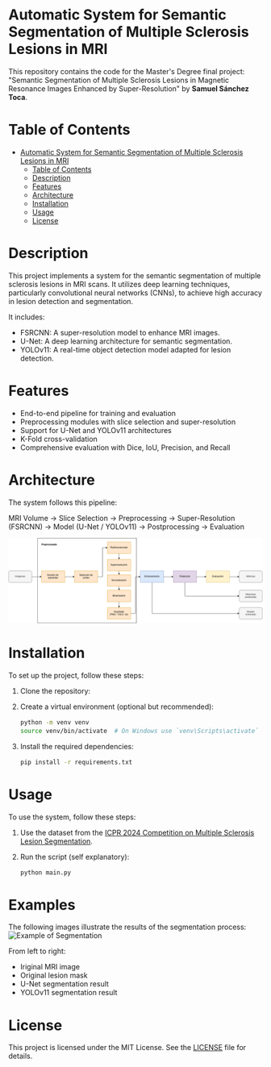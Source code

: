 # Automatic System for Semantic Segmentation of Multiple Sclerosis Lesions in MRI
This repository contains the code for the Master's Degree final project: "Semantic Segmentation of Multiple Sclerosis Lesions in Magnetic Resonance Images Enhanced by Super-Resolution" by **Samuel Sánchez Toca**.

# Table of Contents
- [Automatic System for Semantic Segmentation of Multiple Sclerosis Lesions in MRI](#automatic-system-for-semantic-segmentation-of-multiple-sclerosis-lesions-in-mri)
  - [Table of Contents](#table-of-contents)
  - [Description](#description)
  - [Features](#features)
  - [Architecture](#architecture)
  - [Installation](#installation)
  - [Usage](#usage)
  - [License](#license)

# Description
This project implements a system for the semantic segmentation of multiple sclerosis lesions in MRI scans. It utilizes deep learning techniques, particularly convolutional neural networks (CNNs), to achieve high accuracy in lesion detection and segmentation.

It includes:
- FSRCNN: A super-resolution model to enhance MRI images.
- U-Net: A deep learning architecture for semantic segmentation.
- YOLOv11: A real-time object detection model adapted for lesion detection.

# Features
- End-to-end pipeline for training and evaluation
- Preprocessing modules with slice selection and super-resolution
- Support for U-Net and YOLOv11 architectures
- K-Fold cross-validation
- Comprehensive evaluation with Dice, IoU, Precision, and Recall

# Architecture
The system follows this pipeline:

MRI Volume → Slice Selection → Preprocessing → Super-Resolution (FSRCNN) → Model (U-Net / YOLOv11) → Postprocessing → Evaluation

![System Architecture](examples/system_architecture.png)

# Installation
To set up the project, follow these steps:
1. Clone the repository:

2. Create a virtual environment (optional but recommended):
   ```bash
   python -m venv venv
   source venv/bin/activate  # On Windows use `venv\Scripts\activate`
   ```
3. Install the required dependencies:
   ```bash
   pip install -r requirements.txt
   ```
# Usage
To use the system, follow these steps:
1. Use the dataset from the [ICPR 2024 Competition on Multiple Sclerosis Lesion Segmentation](https://iplab.dmi.unict.it/mfs/ms-les-seg/).

2. Run the script (self explanatory):
   ```bash
   python main.py
    ```

# Examples
The following images illustrate the results of the segmentation process:
![Example of Segmentation](examples/01_segmentation_example.png)

From left to right: 
- Iriginal MRI image
- Original lesion mask
- U-Net segmentation result
- YOLOv11 segmentation result

# License
This project is licensed under the MIT License. See the [LICENSE](LICENSE) file for details.